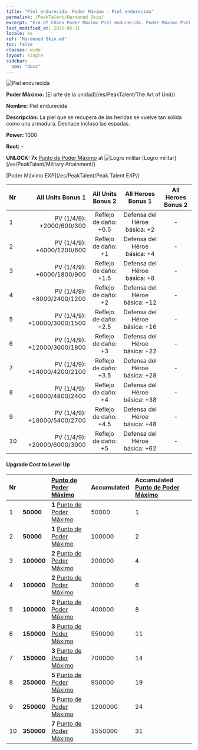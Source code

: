 ```yaml
---
title: "Piel endurecida. Poder Máximo - Piel endurecida"
permalink: /PeakTalent/Hardened Skin/
excerpt: "Era of Chaos Poder Máximo Piel endurecida. Poder Máximo Piel endurecida. Piel endurecida"
last_modified_at: 2021-05-11
locale: es
ref: "Hardened Skin.md"
toc: false
classes: wide
layout: single
sidebar:
  nav: "docs"
---
```


  ![Piel endurecida](/images/pt/talent_2007.png)

  **Poder Máximo:** [El arte de la unidad](/es/PeakTalent/The Art of Unit/)

  **Nombre:** Piel endurecida

  **Descripción:** La piel que se recupera de las heridas se vuelve tan sólida como una armadura. Deshace incluso las espadas.

  **Power:** 1000

  **Root:** -

  **UNLOCK: 7x** [Punto de Poder Máximo](/ItemsES/con_934/) at ![Logro militar](/images/pt/talent_2006.png) [Logro militar](/es/PeakTalent/Military Attainment/)

  [Poder Máximo EXP](/es/PeakTalent/Peak Talent EXP/)

  | Nr | All Units Bonus 1 | All Units Bonus 2 | All Heroes Bonus 1 | All Heroes Bonus 2 |
  |:---|--------------:|:-------------:|:-------------:|:-------------:|
  | 1 | PV (1/4/9): +2000/600/300 | Reflejo de daño: +0.5 | Defensa del Héroe básica: +2 | - |
  | 2 | PV (1/4/9): +4000/1200/600 | Reflejo de daño: +1 | Defensa del Héroe básica: +4 | - |
  | 3 | PV (1/4/9): +6000/1800/900 | Reflejo de daño: +1.5 | Defensa del Héroe básica: +8 | - |
  | 4 | PV (1/4/9): +8000/2400/1200 | Reflejo de daño: +2 | Defensa del Héroe básica: +12 | - |
  | 5 | PV (1/4/9): +10000/3000/1500 | Reflejo de daño: +2.5 | Defensa del Héroe básica: +16 | - |
  | 6 | PV (1/4/9): +12000/3600/1800 | Reflejo de daño: +3 | Defensa del Héroe básica: +22 | - |
  | 7 | PV (1/4/9): +14000/4200/2100 | Reflejo de daño: +3.5 | Defensa del Héroe básica: +28 | - |
  | 8 | PV (1/4/9): +16000/4800/2400 | Reflejo de daño: +4 | Defensa del Héroe básica: +38 | - |
  | 9 | PV (1/4/9): +18000/5400/2700 | Reflejo de daño: +4.5 | Defensa del Héroe básica: +48 | - |
  | 10 | PV (1/4/9): +20000/6000/3000 | Reflejo de daño: +5 | Defensa del Héroe básica: +62 | - |


#### Upgrade Cost to Level Up

  | Nr | <i class="fas fa-coins"/> | [Punto de Poder Máximo](/ItemsES/con_934/) | Accumulated <i class="fas fa-coins"/> | Accumulated [Punto de Poder Máximo](/ItemsES/con_934/) |
  |:---|:--------------|:-------------|:-------------|:-------------|
  | 1 | **50000** | **1** [Punto de Poder Máximo](/ItemsES/con_934/) | 50000 | 1 |
  | 2 | **50000** | **1** [Punto de Poder Máximo](/ItemsES/con_934/) | 100000 | 2 |
  | 3 | **100000** | **2** [Punto de Poder Máximo](/ItemsES/con_934/) | 200000 | 4 |
  | 4 | **100000** | **2** [Punto de Poder Máximo](/ItemsES/con_934/) | 300000 | 6 |
  | 5 | **100000** | **2** [Punto de Poder Máximo](/ItemsES/con_934/) | 400000 | 8 |
  | 6 | **150000** | **3** [Punto de Poder Máximo](/ItemsES/con_934/) | 550000 | 11 |
  | 7 | **150000** | **3** [Punto de Poder Máximo](/ItemsES/con_934/) | 700000 | 14 |
  | 8 | **250000** | **5** [Punto de Poder Máximo](/ItemsES/con_934/) | 950000 | 19 |
  | 9 | **250000** | **5** [Punto de Poder Máximo](/ItemsES/con_934/) | 1200000 | 24 |
  | 10 | **350000** | **7** [Punto de Poder Máximo](/ItemsES/con_934/) | 1550000 | 31 |

